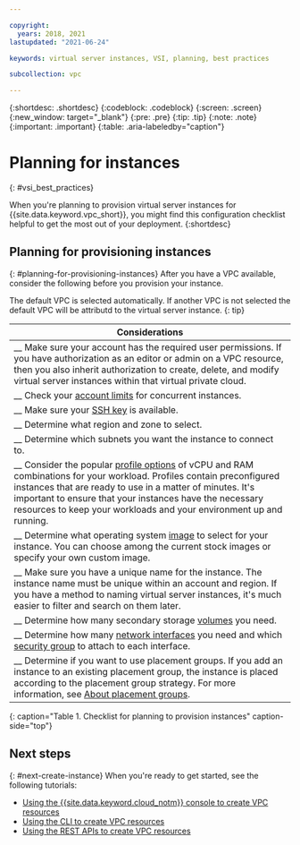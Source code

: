 ```yaml
---

copyright:
  years: 2018, 2021
lastupdated: "2021-06-24"

keywords: virtual server instances, VSI, planning, best practices

subcollection: vpc

---
```


{:shortdesc: .shortdesc}
{:codeblock: .codeblock}
{:screen: .screen}
{:new_window: target="_blank"}
{:pre: .pre}
{:tip: .tip}
{:note: .note}
{:important: .important}
{:table: .aria-labeledby="caption"}

# Planning for instances
{: #vsi_best_practices}

When you're planning to provision virtual server instances for {{site.data.keyword.vpc_short}}, you might find this configuration checklist helpful to get the most out of your deployment.
{:shortdesc}

## Planning for provisioning instances
{: #planning-for-provisioning-instances}
After you have a VPC available, consider the following before you provision your instance.

The default VPC is selected automatically. If another VPC is not selected the default VPC will be attributd to the virtual server instance.
{: tip}

|        Considerations|
|-------------------|
|__ Make sure your account has the required user permissions. If you have authorization as an editor or admin on a VPC resource, then you also inherit authorization to create, delete, and modify virtual server instances within that virtual private cloud.|
|__ Check your [account limits](/docs/vpc?topic=vpc-quotas) for concurrent instances. |
|__ Make sure your [SSH key](/docs/vpc?topic=vpc-ssh-keys#ssh-keys) is available.
|__ Determine what region and zone to select.|
|__ Determine which subnets you want the instance to connect to.|
|__ Consider the popular [profile options](/docs/vpc?topic=vpc-profiles#profiles) of vCPU and RAM combinations for your workload. Profiles contain preconfigured instances that are ready to use in a matter of minutes. It's important to ensure that your instances have the necessary resources to keep your workloads and your environment up and running.|
|__ Determine what operating system [image](/docs/vpc?topic=vpc-about-images) to select for your instance. You can choose among the current stock images or specify your own custom image. |
|__ Make sure you have a unique name for the instance. The instance name must be unique within an account and region. If you have a method to naming virtual server instances, it's much easier to filter and search on them later. |
|__ Determine how many secondary storage [volumes](/docs/vpc?topic=vpc-block-storage-about#secondary-data-volumes) you need. |
|__ Determine how many [network interfaces](/docs/vpc?topic=vpc-using-instance-vnics#about-network-interfaces) you need and which [security group](/docs/vpc?topic=vpc-using-security-groups) to attach to each interface.|
|__ Determine if you want to use placement groups. If you add an instance to an existing placement group, the instance is placed according to the placement group strategy. For more information, see [About placement groups](/docs/vpc?topic=vpc-about-placement-groups-for-vpc). |
{: caption="Table 1. Checklist for planning to provision instances" caption-side="top"}

## Next steps
{: #next-create-instance}
When you're ready to get started, see the following tutorials:
 * [Using the {{site.data.keyword.cloud_notm}} console to create VPC resources](/docs/vpc?topic=vpc-creating-a-vpc-using-the-ibm-cloud-console)
 * [Using the CLI to create VPC resources](/docs/vpc?topic=vpc-creating-a-vpc-using-cli)
 * [Using the REST APIs to create VPC resources](/docs/vpc?topic=vpc-creating-a-vpc-using-the-rest-apis)
